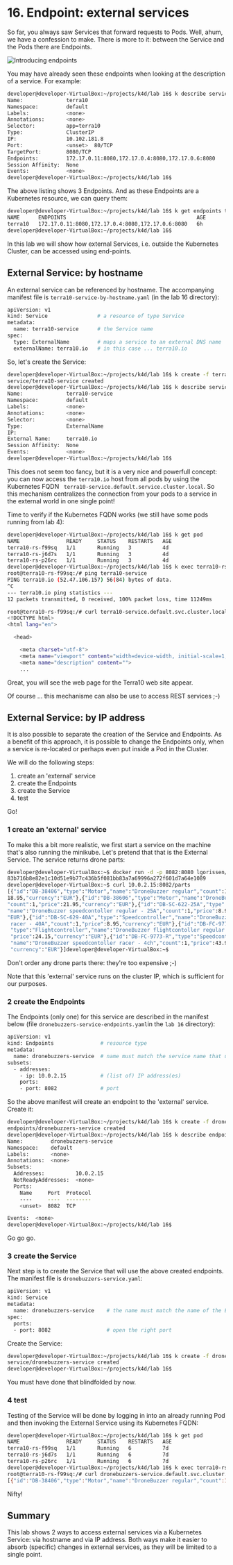 # 16. Endpoint: external services

So far, you always saw Services that forward requests to Pods. Well, ahum, we have a confession to make. There is more to it: between the Service and the Pods there are Endpoints.

![Introducing endpoints](img/lab16-introducing-endpoints.png)

You may have already seen these endpoints when looking at the description of a service. For example:

```bash
developer@developer-VirtualBox:~/projects/k4d/lab 16$ k describe service terra10
Name:              terra10
Namespace:         default
Labels:            <none>
Annotations:       <none>
Selector:          app=terra10
Type:              ClusterIP
IP:                10.102.181.8
Port:              <unset>  80/TCP
TargetPort:        8080/TCP
Endpoints:         172.17.0.11:8080,172.17.0.4:8080,172.17.0.6:8080
Session Affinity:  None
Events:            <none>
developer@developer-VirtualBox:~/projects/k4d/lab 16$
```
The above listing shows 3 Endpoints. And as these Endpoints are a Kubernetes resource, we can query them:

```bash
developer@developer-VirtualBox:~/projects/k4d/lab 16$ k get endpoints terra10
NAME      ENDPOINTS                                          AGE
terra10   172.17.0.11:8080,172.17.0.4:8080,172.17.0.6:8080   6h
developer@developer-VirtualBox:~/projects/k4d/lab 16$
```
In this lab we will show how external Services, i.e. outside the Kubernetes Cluster, can be accessed using end-points.

## External Service: by hostname

An external service can be referenced by hostname. The accompanying manifest file is `terra10-service-by-hostname.yaml` (in the lab 16 directory):

```bash
apiVersion: v1
kind: Service                # a resource of type Service
metadata:
  name: terra10-service      # the Service name
spec:
  type: ExternalName         # maps a service to an external DNS name
  externalName: terra10.io   # in this case ... terra10.io
```

So, let's create the Service:

```bash
developer@developer-VirtualBox:~/projects/k4d/lab 16$ k create -f terra10-service-by-hostname.yaml 
service/terra10-service created
developer@developer-VirtualBox:~/projects/k4d/lab 16$ k describe service terra10-service 
Name:              terra10-service
Namespace:         default
Labels:            <none>
Annotations:       <none>
Selector:          <none>
Type:              ExternalName
IP:                
External Name:     terra10.io
Session Affinity:  None
Events:            <none>
developer@developer-VirtualBox:~/projects/k4d/lab 16$
```

This does not seem too fancy, but it is a very nice and powerfull concept: you can now access the `terra10.io` host from all pods by using the Kubernetes FQDN ` terra10-service.default.service.cluster.local`. So this mechanism centralizes the connection from your pods to a service in the external world in one single point!

Time to verify if the Kubernetes FQDN works (we still have some pods running from lab 4):

```bash
developer@developer-VirtualBox:~/projects/k4d/lab 16$ k get pod
NAME               READY     STATUS    RESTARTS   AGE
terra10-rs-f99sq   1/1       Running   3          4d
terra10-rs-j6d7s   1/1       Running   3          4d
terra10-rs-p26rc   1/1       Running   3          4d
developer@developer-VirtualBox:~/projects/k4d/lab 16$ k exec terra10-rs-f99sq -it bash
root@terra10-rs-f99sq:/# ping terra10-service
PING terra10.io (52.47.106.157) 56(84) bytes of data.
^C
--- terra10.io ping statistics ---
12 packets transmitted, 0 received, 100% packet loss, time 11249ms

root@terra10-rs-f99sq:/# curl terra10-service.default.svc.cluster.local
<!DOCTYPE html>
<html lang="en">

  <head>

    <meta charset="utf-8">
    <meta name="viewport" content="width=device-width, initial-scale=1, shrink-to-fit=no">
    <meta name="description" content="">
    ...
```
Great, you will see the web page for the Terra10 web site appear.

Of course ... this mechanisme can also be use to access REST services ;-)



## External Service: by IP address

It is also possible to separate the creation of the Service and Endpoints. As a benefit of this approach, it is possible to change the Endpoints only, when a service is re-located or perhaps even put inside a Pod in the Cluster.

We will do the following steps:

1. create an 'external' service
2. create the Endpoints
3. create the Service
4. test

Go!

### 1 create an 'external' service

To make this a bit more realistic, we first start a service on the machine that's also running the minikube. Let's pretend that that is the External Service. The service returns drone parts:

```bash
developer@developer-VirtualBox:~$ docker run -d -p 8082:8080 lgorissen/dronebuzzers-parts
83b716b8e82e1c10d51e9b77c436b5f081bb83a7a69996a272f601d7a64e1089
developer@developer-VirtualBox:~$ curl 10.0.2.15:8082/parts
[{"id":"DB-38406","type":"Motor","name":"DroneBuzzer regular","count":1,"price":
18.95,"currency":"EUR"},{"id":"DB-38606","type":"Motor","name":"DroneBuzzer racer",
"count":1,"price":21.95,"currency":"EUR"},{"id":"DB-SC-622-25A","type":"Speedcontroller",
"name":"DroneBuzzer speedcontoller regular - 25A","count":1,"price":8.95,"currency":
"EUR"},{"id":"DB-SC-629-40A","type":"Speedcontroller","name":"DroneBuzzer speedcontoller
 racer - 40A","count":1,"price":8.95,"currency":"EUR"},{"id":"DB-FC-9773-A",
 "type":"Flightcontroller","name":"DroneBuzzer flightcontoller regular - 4ch","count":1,
 "price":24.15,"currency":"EUR"},{"id":"DB-FC-9773-R","type":"Speedcontroller",
 "name":"DroneBuzzer speedcontoller racer - 4ch","count":1,"price":43.95,
 "currency":"EUR"}]developer@developer-VirtualBox:~$
```

Don't order any drone parts there: they're too expensive ;-)

Note that this 'external' service runs on the cluster IP, which is sufficient for our purposes.

### 2 create the Endpoints

The Endpoints (only one) for this service are described in the manifest below (file `dronebuzzers-service-endpoints.yaml`in the `lab 16` directory):

```bash
apiVersion: v1
kind: Endpoints               # resource type
metadata:
  name: dronebuzzers-service  # name must match the service name that uses these endpoints 
subsets:
  - addresses:
    - ip: 10.0.2.15           # (list of) IP address(es)
    ports:
    - port: 8082              # port

```

So the above manifest will create an endpoint to the 'external' service. Create it:

```bash
developer@developer-VirtualBox:~/projects/k4d/lab 16$ k create -f dronebuzzers-service-endpoints.yaml 
endpoints/dronebuzzers-service created
developer@developer-VirtualBox:~/projects/k4d/lab 16$ k describe endpoints dronebuzzers-service 
Name:         dronebuzzers-service
Namespace:    default
Labels:       <none>
Annotations:  <none>
Subsets:
  Addresses:          10.0.2.15
  NotReadyAddresses:  <none>
  Ports:
    Name     Port  Protocol
    ----     ----  --------
    <unset>  8082  TCP

Events:  <none>
developer@developer-VirtualBox:~/projects/k4d/lab 16$
```

Go go go.


### 3 create the Service

Next step is to create the Service that will use the above created endpoints. The manifest file is `dronebuzzers-service.yaml`: 

```bash
apiVersion: v1
kind: Service
metadata:
  name: dronebuzzers-service    # the name must match the name of the Endpoints 
spec:
  ports:
  - port: 8082                  # open the right port
```

Create the Service:

```bash
developer@developer-VirtualBox:~/projects/k4d/lab 16$ k create -f dronebuzzers-service.yaml 
service/dronebuzzers-service created
developer@developer-VirtualBox:~/projects/k4d/lab 16$ 
```

You must have done that blindfolded by now.


### 4 test

Testing of the Service will be done by logging in into an already running Pod and then invoking the External Service using its Kubernetes FQDN:

```bash
developer@developer-VirtualBox:~/projects/k4d/lab 16$ k get pod
NAME               READY     STATUS    RESTARTS   AGE
terra10-rs-f99sq   1/1       Running   6          7d
terra10-rs-j6d7s   1/1       Running   6          7d
terra10-rs-p26rc   1/1       Running   6          7d
developer@developer-VirtualBox:~/projects/k4d/lab 16$ k exec terra10-rs-f99sq -it bash
root@terra10-rs-f99sq:/# curl dronebuzzers-service.default.svc.cluster.local:8082/parts
[{"id":"DB-38406","type":"Motor","name":"DroneBuzzer regular","count":1,"price":18.95,"currency":"EUR"},{"id":"DB-38606","type":"Motor","name":"DroneBuzzer racer","count":1,"price":21.95,"currency":"EUR"},{"id":"DB-SC-622-25A","type":"Speedcontroller","name":"DroneBuzzer speedcontoller regular - 25A","count":1,"price":8.95,"currency":"EUR"},{"id":"DB-SC-629-40A","type":"Speedcontroller","name":"DroneBuzzer speedcontoller racer - 40A","count":1,"price":8.95,"currency":"EUR"},{"id":"DB-FC-9773-A","type":"Flightcontroller","name":"DroneBuzzer flightcontoller regular - 4ch","count":1,"price":24.15,"currency":"EUR"},{"id":"DB-FC-9773-R","type":"Speedcontroller","name":"DroneBuzzer speedcontoller racer - 4ch","count":1,"price":43.95,"currency":"EUR"}]root@terra10-rs-f99sq:/# 
```

Nifty!


## Summary 

This lab shows 2 ways to access external services via a Kubernetes Service: via hostname and via IP address. Both ways make it easier to absorb (specific) changes in external services, as they will be limited to a single point.
